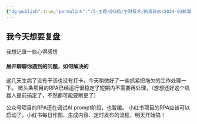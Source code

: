 ```yaml
---
{"dg-publish":true,"permalink":"/5-主题/@归档/生财有术/航海日志/2024-03航海「RPA提效」/航海日志-RPA提效-2024-04-01/","tags":["生财有术","航海日志","RPA提效"],"noteIcon":"1","created":"2024-04-01","updated":"2024-04-10"}
---
```


## 我今天想要复盘 
我想记录一些心得感悟

#### 展开聊聊你遇到的问题，如何解决的
这几天生病了没有干活也没有打卡，今天稍微好了一些抓紧把拖欠的工作处理一下。 微头条项目的RPA已经运行很稳定了短期内不需要再处理，（想想还好这个机器人提前搞定了，不然都可能要断更了） 

公众号项目的RPA还在调试AI prompt阶段，也暂缓。 
小红书项目的RPA应该可以启动了，小红书每日作图、生成内容、定时发布的流程，明天开始搞！